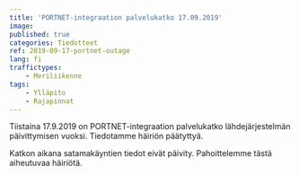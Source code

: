 ```yaml
---
title: 'PORTNET-integraation palvelukatko 17.09.2019'
image:
published: true
categories: Tiedotteet
ref: 2019-09-17-portnet-outage
lang: fi
traffictypes:
    - Meriliikenne
tags:
    - Ylläpito
    - Rajapinnat
---
```

 
 
Tiistaina 17.9.2019 on PORTNET-integraation palvelukatko lähdejärjestelmän päivittymisen vuoksi. Tiedotamme häiriön päätyttyä.
 
 
Katkon aikana satamakäyntien tiedot eivät päivity. Pahoittelemme tästä aiheutuvaa häiriötä.
